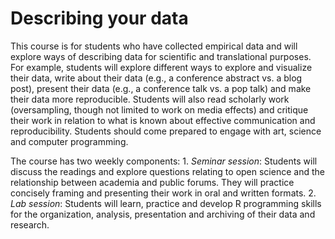 # Describing your data


This course is for students who have collected empirical data and will explore ways of describing data for scientific and translational purposes. 
For example, students will explore different ways to explore and visualize their data, write about their data (e.g., a conference abstract vs. a blog post), present their data (e.g., a conference talk vs. a pop talk) and make their data more reproducible. Students will also read scholarly work (oversampling, though not limited to work on media effects) and critique their work in relation to what is known about effective communication and reproducibility. Students should come prepared to engage with art, science and computer programming.

The course has two weekly components:
	1. _Seminar session_: Students will discuss the readings and explore questions relating to open science and the relationship between academia and public forums. They will practice concisely framing and presenting their work in oral and written formats. 
	2. _Lab session_: Students will learn, practice and develop R programming skills for the organization, analysis, presentation and archiving of their data and research.


